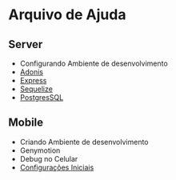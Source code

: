 # Arquivo de Ajuda

## Server

- Configurando Ambiente de desenvolvimento
- [Adonis](/src/adonis/index.md)
- [Express](/src/node/index.md)
- [Sequelize](/src/sequelize/index.md)
- [PostgresSQL](/src/postgresSQL/index.md)

## Mobile

- Criando Ambiente de desenvolvimento
- Genymotion
- Debug no Celular
- [Configurações Iniciais](/src/mobile/initial.md)
